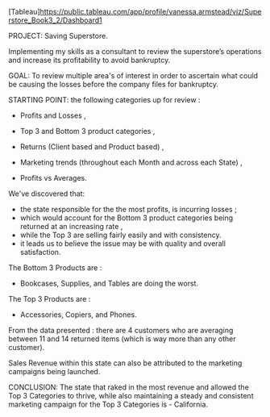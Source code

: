 [Tableau]https://public.tableau.com/app/profile/vanessa.armstead/viz/Superstore_Book3_2/Dashboard1


PROJECT: 
Saving Superstore.

Implementing my skills as a consultant to review the superstore’s operations and increase its profitability to avoid bankruptcy.

GOAL: 
To review multiple area's of interest in order to ascertain what could be causing the losses before the company files for bankruptcy.

STARTING POINT:
the following categories up for review :

- Profits and Losses ,

- Top 3 and Bottom 3 product categories ,

- Returns (Client based and Product based) ,

- Marketing trends (throughout each Month and across each State) ,

- Profits vs Averages.

We've discovered that: 
- the state responsible for the the most profits, is incurring losses ;
- which would account for the Bottom 3 product categories being returned at an increasing rate ,
- while the Top 3 are selling fairly easily and with consistency.
- it leads us to believe the issue may be with quality and overall satisfaction.

The Bottom 3 Products are : 
- Bookcases, Supplies, and Tables are doing the worst. 

The Top 3 Products are :
- Accessories, Copiers, and Phones.

From the data presented : 
there are 4 customers who are averaging between 11 and 14 returned items (which is way more than any other customer).

Sales Revenue within this state can also be attributed to the marketing campaigns being launched.

CONCLUSION: 
The state that raked in the most revenue and allowed the Top 3 Categories to thrive, 
while also maintaining a steady and consistent marketing campaign for the Top 3 Categories is - California.
